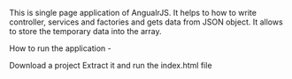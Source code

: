 This is single page application of AngualrJS. It helps to how to write controller, services and factories and gets data from JSON object.
It allows to store the temporary data into the array.

How to run the application -

Download a project
Extract it and run the index.html file
